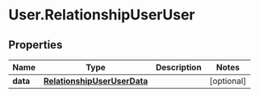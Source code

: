 # User.RelationshipUserUser

## Properties

Name | Type | Description | Notes
------------ | ------------- | ------------- | -------------
**data** | [**RelationshipUserUserData**](RelationshipUserUserData.md) |  | [optional] 



